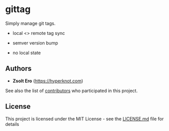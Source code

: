 # gittag

Simply manage git tags.

- local <> remote tag sync

- semver version bump

- no local state



## Authors

* **Zsolt Ero** (https://hyperknot.com)

See also the list of [contributors](https://github.com/your/project/contributors) who participated in this project.



## License

This project is licensed under the MIT License - see the [LICENSE.md](LICENSE.md) file for details

